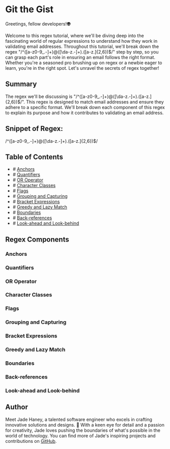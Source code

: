# Git the Gist

Greetings, fellow developers!👽 

Welcome to this regex tutorial, where we'll be diving deep into the fascinating world of regular expressions to understand how they work in validating email addresses. Throughout this tutorial, we'll break down the regex "/^([a-z0-9_.-]+)@([\da-z.-]+).([a-z.]{2,6})$/" step by step, so you can grasp each part's role in ensuring an email follows the right format. Whether you're a seasoned pro brushing up on regex or a newbie eager to learn, you're in the right spot. Let's unravel the secrets of regex together!

## Summary

The regex we'll be discussing is "/^([a-z0-9_.-]+)@([\da-z.-]+).([a-z.]{2,6})$/". This regex is designed to match email addresses and ensure they adhere to a specific format. We'll break down each component of this regex to explain its purpose and how it contributes to validating an email address.

## Snippet of Regex:
/^([a-z0-9_\.-]+)@([\da-z\.-]+)\.([a-z\.]{2,6})$/

## Table of Contents

- \# [Anchors](#anchors)
- \# [Quantifiers](#quantifiers)
- \# [OR Operator](#or-operator)
- \# [Character Classes](#character-classes)
- \# [Flags](#flags)
- \# [Grouping and Capturing](#grouping-and-capturing)
- \# [Bracket Expressions](#bracket-expressions)
- \# [Greedy and Lazy Match](#greedy-and-lazy-match)
- \# [Boundaries](#boundaries)
- \# [Back-references](#back-references)
- \# [Look-ahead and Look-behind](#look-ahead-and-look-behind)

## Regex Components

### Anchors

### Quantifiers

### OR Operator

### Character Classes

### Flags

### Grouping and Capturing

### Bracket Expressions

### Greedy and Lazy Match

### Boundaries

### Back-references

### Look-ahead and Look-behind

## Author

Meet Jade Haney, a talented software engineer who excels in crafting innovative solutions and designs. 🚀 With a keen eye for detail and a passion for creativity, Jade loves pushing the boundaries of what's possible in the world of technology. You can find more of Jade's inspiring projects and contributions on [GitHub](https://github.com/JadeHaney).
